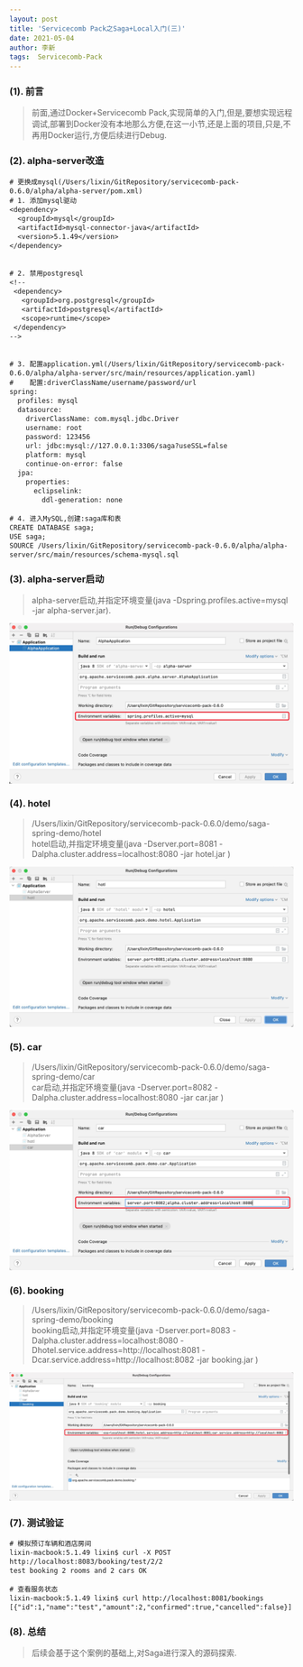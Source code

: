 ```yaml
---
layout: post
title: 'Servicecomb Pack之Saga+Local入门(三)'
date: 2021-05-04
author: 李新
tags:  Servicecomb-Pack
---
```


### (1). 前言
> 前面,通过Docker+Servicecomb Pack,实现简单的入门,但是,要想实现远程调试,部署到Docker没有本地那么方便,在这一小节,还是上面的项目,只是,不再用Docker运行,方便后续进行Debug.  

### (2). alpha-server改造
```
# 更换成mysql(/Users/lixin/GitRepository/servicecomb-pack-0.6.0/alpha/alpha-server/pom.xml)
# 1. 添加mysql驱动
<dependency>
  <groupId>mysql</groupId>
  <artifactId>mysql-connector-java</artifactId>
  <version>5.1.49</version>
</dependency> 
 
 
# 2. 禁用postgresql
<!--
 <dependency>
   <groupId>org.postgresql</groupId>
   <artifactId>postgresql</artifactId>
   <scope>runtime</scope>
 </dependency>
-->


# 3. 配置application.yml(/Users/lixin/GitRepository/servicecomb-pack-0.6.0/alpha/alpha-server/src/main/resources/application.yaml)
#    配置:driverClassName/username/password/url
spring:
  profiles: mysql
  datasource:
    driverClassName: com.mysql.jdbc.Driver
    username: root
    password: 123456
    url: jdbc:mysql://127.0.0.1:3306/saga?useSSL=false
    platform: mysql
    continue-on-error: false
  jpa:
    properties:
      eclipselink:
        ddl-generation: none

# 4. 进入MySQL,创建:saga库和表
CREATE DATABASE saga;
USE saga;
SOURCE /Users/lixin/GitRepository/servicecomb-pack-0.6.0/alpha/alpha-server/src/main/resources/schema-mysql.sql
```
### (3). alpha-server启动
> alpha-server启动,并指定环境变量(java -Dspring.profiles.active=mysql -jar alpha-server.jar).

!["AlphaApplication启动,并指定环境变量"](/assets/servicecomb-pack/imgs/AlphaApplication.jpg)

### (4). hotel
> /Users/lixin/GitRepository/servicecomb-pack-0.6.0/demo/saga-spring-demo/hotel      
> hotel启动,并指定环境变量(java -Dserver.port=8081  -Dalpha.cluster.address=localhost:8080 -jar hotel.jar )

!["hotel启动,并指定环境变量"](/assets/servicecomb-pack/imgs/hotel.jpg)

### (5). car 
> /Users/lixin/GitRepository/servicecomb-pack-0.6.0/demo/saga-spring-demo/car     
> car启动,并指定环境变量(java -Dserver.port=8082  -Dalpha.cluster.address=localhost:8080 -jar car.jar )

!["car启动,并指定环境变量"](/assets/servicecomb-pack/imgs/car.jpg)

### (6). booking
> /Users/lixin/GitRepository/servicecomb-pack-0.6.0/demo/saga-spring-demo/booking    
> booking启动,并指定环境变量(java -Dserver.port=8083  -Dalpha.cluster.address=localhost:8080 -Dhotel.service.address=http://localhost:8081  -Dcar.service.address=http://localhost:8082  -jar booking.jar )

!["booking启动,并指定环境变量"](/assets/servicecomb-pack/imgs/booking.jpg)

### (7). 测试验证
```
# 模拟预订车辆和酒店房间
lixin-macbook:5.1.49 lixin$ curl -X POST http://localhost:8083/booking/test/2/2
test booking 2 rooms and 2 cars OK

# 查看服务状态
lixin-macbook:5.1.49 lixin$ curl http://localhost:8081/bookings
[{"id":1,"name":"test","amount":2,"confirmed":true,"cancelled":false}]
```
### (8).  总结
> 后续会基于这个案例的基础上,对Saga进行深入的源码探索.  